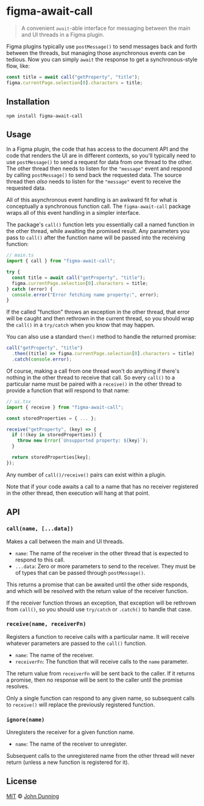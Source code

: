 # figma-await-call

> A convenient `await`-able interface for messaging between the main and UI threads in a Figma plugin.

Figma plugins typically use `postMessage()` to send messages back and forth between the threads, but managing those asynchronous events can be tedious.  Now you can simply `await` the response to get a synchronous-style flow, like:

```typescript
const title = await call("getProperty", "title");
figma.currentPage.selection[0].characters = title;
```


## Installation

```shell
npm install figma-await-call
```


## Usage

In a Figma plugin, the code that has access to the document API and the code that renders the UI are in different contexts, so you'll typically need to use `postMessage()` to send a request for data from one thread to the other.  The other thread then needs to listen for the `"message"` event and respond by calling `postMessage()` to send back the requested data.  The source thread then *also* needs to listen for the `"message"` event to receive the requested data.

All of this asynchronous event handling is an awkward fit for what is conceptually a synchronous function call.  The `figma-await-call` package wraps all of this event handling in a simpler interface.

The package's `call()` function lets you essentially call a named function in the other thread, while awaiting the promised result.  Any parameters you pass to `call()` after the function name will be passed into the receiving function:

```typescript
// main.ts
import { call } from "figma-await-call";

try {
  const title = await call("getProperty", "title");
  figma.currentPage.selection[0].characters = title;
} catch (error) {
  console.error("Error fetching name property:", error);
}
```

If the called "function" throws an exception in the other thread, that error will be caught and then rethrown in the current thread, so you should wrap the `call()` in a `try/catch` when you know that may happen.

You can also use a standard `then()` method to handle the returned promise:

```typescript
call("getProperty", "title")
  .then((title) => figma.currentPage.selection[0].characters = title)
  .catch(console.error);
```

Of course, making a call from one thread won't do anything if there's nothing in the other thread to receive that call.  So every `call()` to a particular name must be paired with a `receive()` in the other thread to provide a function that will respond to that name:

```typescript
// ui.tsx
import { receive } from "figma-await-call";

const storedProperties = { ... };

receive("getProperty", (key) => {
  if (!(key in storedProperties)) {
    throw new Error(`Unsupported property: ${key}`);
  }

  return storedProperties[key];
});
```

Any number of `call()/receive()` pairs can exist within a plugin.

Note that if your code awaits a call to a name that has no receiver registered in the other thread, then execution will hang at that point.


## API


### `call(name, [...data])`

Makes a call between the main and UI threads.

* `name`: The name of the receiver in the other thread that is expected to respond to this call.
* `...data`: Zero or more parameters to send to the receiver.  They must be of types that can be passed through `postMessage()`.

This returns a promise that can be awaited until the other side responds, and which will be resolved with the return value of the receiver function.

If the receiver function throws an exception, that exception will be rethrown from `call()`, so you should use `try/catch` or `.catch()` to handle that case.


### `receive(name, receiverFn)`

Registers a function to receive calls with a particular name.  It will receive whatever parameters are passed to the `call()` function.

* `name`: The name of the receiver.
* `receiverFn`: The function that will receive calls to the `name` parameter.

The return value from `receiverFn` will be sent back to the caller.  If it returns a promise, then no response will be sent to the caller until the promise resolves.

Only a single function can respond to any given name, so subsequent calls to `receive()` will replace the previously registered function.


### `ignore(name)`

Unregisters the receiver for a given function name.

* `name`: The name of the receiver to unregister.

Subsequent calls to the unregistered name from the other thread will never return (unless a new function is registered for it).


## License

[MIT](./LICENSE) © [John Dunning](https://github.com/fwextensions)
